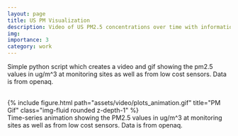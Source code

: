 ```yaml
---
layout: page
title: US PM Visualization
description: Video of US PM2.5 concentrations over time with information from OpenAQ
img:
importance: 3
category: work
---
```


Simple python script which creates a video and gif showing the pm2.5 values in ug/m^3 at monitoring sites as well as from low cost sensors. Data is from openaq.
<br><br>

<div class="row">
    <div class="col-sm mt-3 mt-md-0">
        {% include figure.html path="assets/video/plots_animation.gif" title="PM Gif" class="img-fluid rounded z-depth-1" %}
    </div>
</div>
<div class="caption">
    Time-series animation showing the PM2.5 values in ug/m^3 at monitoring sites as well as from low cost sensors. Data is from openaq.
</div>
